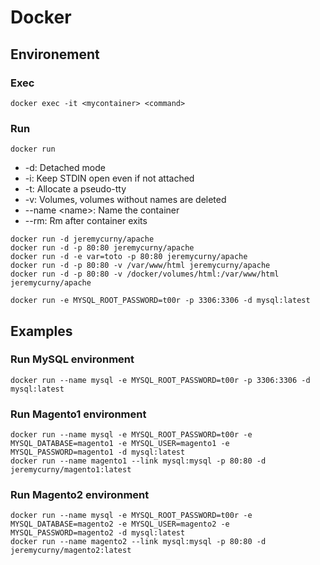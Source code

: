 # Docker

## Environement

### Exec

```
docker exec -it <mycontainer> <command>
```

### Run

```
docker run
```

* -d: Detached mode
* -i: Keep STDIN open even if not attached
* -t: Allocate a pseudo-tty
* -v: Volumes, volumes without names are deleted
* --name \<name>: Name the container
* --rm: Rm after container exits

```
docker run -d jeremycurny/apache
docker run -d -p 80:80 jeremycurny/apache
docker run -d -e var=toto -p 80:80 jeremycurny/apache
docker run -d -p 80:80 -v /var/www/html jeremycurny/apache
docker run -d -p 80:80 -v /docker/volumes/html:/var/www/html jeremycurny/apache

docker run -e MYSQL_ROOT_PASSWORD=t00r -p 3306:3306 -d mysql:latest
```

## Examples

### Run MySQL environment

```
docker run --name mysql -e MYSQL_ROOT_PASSWORD=t00r -p 3306:3306 -d mysql:latest
```

### Run Magento1 environment

```
docker run --name mysql -e MYSQL_ROOT_PASSWORD=t00r -e MYSQL_DATABASE=magento1 -e MYSQL_USER=magento1 -e MYSQL_PASSWORD=magento1 -d mysql:latest
docker run --name magento1 --link mysql:mysql -p 80:80 -d jeremycurny/magento1:latest
```

### Run Magento2 environment

```
docker run --name mysql -e MYSQL_ROOT_PASSWORD=t00r -e MYSQL_DATABASE=magento2 -e MYSQL_USER=magento2 -e MYSQL_PASSWORD=magento2 -d mysql:latest
docker run --name magento2 --link mysql:mysql -p 80:80 -d jeremycurny/magento2:latest
```
